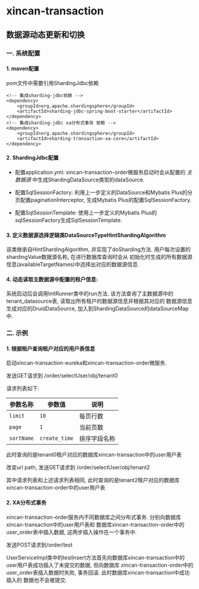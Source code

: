 # xincan-transaction

## 数据源动态更新和切换
### 一. 系统配置
#### 1. maven配置
pom文件中需要引用ShardingJdbc依赖

```text
<!-- 集成sharding-jdbc依赖 -->
<dependency>
    <groupId>org.apache.shardingsphere</groupId>
    <artifactId>sharding-jdbc-spring-boot-starter</artifactId>
</dependency>
<!-- 集成sharding-jdbc xa分布式事务 依赖 -->
<dependency>
    <groupId>org.apache.shardingsphere</groupId>
    <artifactId>sharding-transaction-xa-core</artifactId>
</dependency>
```

#### 2. ShardingJdbc配置
- 配置application.yml:
xincan-transaction-order微服务启动时会从配置的 _主数据源_ 中生成ShardingDataSource类型的dataSource.

- 配置SqlSessionFactory:
利用上一步定义的DataSource和Mybatis Plus的分页配置paginationInterceptor, 生成Mybatis Plus的配置SqlSessionFactory.

- 配置SqlSessionTemplate:
使用上一步定义的Mybatis Plus的sqlSessionFactory生成SqlSessionTemplate.

#### 3. 定义数据源选择逻辑类DataSourceTypeHintShardingAlgorithm
该类继承自HintShardingAlgorithm, 并实现了doSharding方法. 用户每次设置的shardingValue数据源名称, 在进行数据库查询时会从
初始化时生成的所有数据源信息(availableTargetNames)中选择出对应的数据源信息.

#### 4. 动态读取主数据源中配置的租户信息:
系统启动后会调用InitRunner类中的run方法. 该方法查询了主数据源中的tenant_datasource表, 读取出所有租户的数据源信息并根据其对应的
数据源信息生成对应的DruidDataSource, 加入到ShardingDataSource的dataSourceMap中.

### 二. 示例
#### 1. 根据租户查询租户对应的用户表信息
启动xincan-transaction-eureka和xincan-transaction-order微服务. 

发送GET请求到 /order/selectUser/obj/tenant0 

请求列表如下:

|参数名称         |参数值           |说明          |
|----------------|-----------|-----------|
|`limit`|`10`|每页行数|
|`page`|`1`|当前页数|
|`sortName`|`create_time`|排序字段名称|

此时查询的是tenant0租户对应的数据库xincan-transaction中的user用户表

改变url path, 发送GET请求到 /order/selectUser/obj/tenant2 

其中请求列表和上述请求列表相同, 此时查询的是tenant2租户对应的数据库xincan-transaction-order中的user用户表

#### 2. XA分布式事务
xincan-transaction-order服务内不同数据库之间分布式事务. 分别向数据库xincan-transaction中的user用户表和
数据库xincan-transaction-order中的user_order表中插入数据, 这两步插入操作在一个事务中.

发送POST请求到/order/test

UserServiceImpl类中的testInsert方法首先向数据库xincan-transaction中的user用户表成功插入了未提交的数据, 但向数据库
xincan-transaction-order中的user_order表插入数据时失败, 事务回滚. 此时数据库xincan-transaction中成功插入的
数据也不会被提交.
